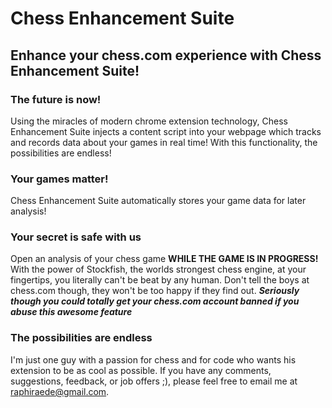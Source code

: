 # Chess Enhancement Suite

## Enhance your chess.com experience with Chess Enhancement Suite!

### The future is now!
Using the miracles of modern chrome extension technology, Chess Enhancement Suite injects a content script into your webpage which 
tracks and records data about your games in real time! With this functionality, the possibilities are endless!

### Your games matter!
Chess Enhancement Suite automatically stores your game data for later analysis! 

### Your secret is safe with us
Open an analysis of your chess game **WHILE THE GAME IS IN PROGRESS!**
With the power of Stockfish, the worlds strongest chess engine, at your fingertips, you literally can't be beat by any human.
Don't tell the boys at chess.com though, they won't be too happy if they find out.
***Seriously though you could totally get your chess.com account banned if you abuse this awesome feature***

### The possibilities are endless
I'm just one guy with a passion for chess and for code who wants his extension to be as cool as possible.
If you have any comments, suggestions, feedback, or job offers ;), please feel free to email me at raphiraede@gmail.com.
